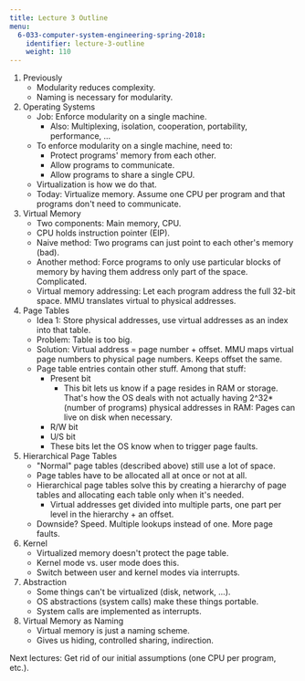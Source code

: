 ```yaml
---
title: Lecture 3 Outline
menu:
  6-033-computer-system-engineering-spring-2018:
    identifier: lecture-3-outline
    weight: 110
---
```

1.  Previously
    *   Modularity reduces complexity.
    *   Naming is necessary for modularity.
2.  Operating Systems
    *   Job: Enforce modularity on a single machine.
        *   Also: Multiplexing, isolation, cooperation, portability, performance, ...
    *   To enforce modularity on a single machine, need to:
        *   Protect programs' memory from each other.
        *   Allow programs to communicate.
        *   Allow programs to share a single CPU.
    *   Virtualization is how we do that.
    *   Today: Virtualize memory. Assume one CPU per program and that programs don't need to communicate.
3.  Virtual Memory
    *   Two components: Main memory, CPU.
    *   CPU holds instruction pointer (EIP).
    *   Naive method: Two programs can just point to each other's memory (bad).
    *   Another method: Force programs to only use particular blocks of memory by having them address only part of the space. Complicated.
    *   Virtual memory addressing: Let each program address the full 32-bit space. MMU translates virtual to physical addresses.
4.  Page Tables
    *   Idea 1: Store physical addresses, use virtual addresses as an index into that table.
    *   Problem: Table is too big.
    *   Solution: Virtual address = page number + offset. MMU maps virtual page numbers to physical page numbers. Keeps offset the same.
    *   Page table entries contain other stuff. Among that stuff:
        *   Present bit
            *   This bit lets us know if a page resides in RAM or storage. That's how the OS deals with not actually having 2^32\* (number of programs) physical addresses in RAM: Pages can live on disk when necessary.
        *   R/W bit
        *   U/S bit
        *   These bits let the OS know when to trigger page faults.
5.  Hierarchical Page Tables
    *   "Normal" page tables (described above) still use a lot of space.
    *   Page tables have to be allocated all at once or not at all.
    *   Hierarchical page tables solve this by creating a hierarchy of page tables and allocating each table only when it's needed.
        *   Virtual addresses get divided into multiple parts, one part per level in the hierarchy + an offset.
    *   Downside? Speed. Multiple lookups instead of one. More page faults.
6.  Kernel
    *   Virtualized memory doesn't protect the page table.
    *   Kernel mode vs. user mode does this.
    *   Switch between user and kernel modes via interrupts.
7.  Abstraction
    *   Some things can't be virtualized (disk, network, ...).
    *   OS abstractions (system calls) make these things portable.
    *   System calls are implemented as interrupts.
8.  Virtual Memory as Naming
    *   Virtual memory is just a naming scheme.
    *   Gives us hiding, controlled sharing, indirection.

Next lectures: Get rid of our initial assumptions (one CPU per program, etc.).